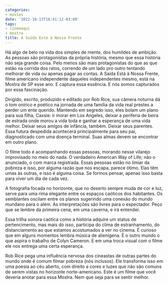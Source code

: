 ```yaml
---
categories:
- movies
date: '2022-10-13T18:41:12-03:00'
tags:
- cinemaqui
- mostra
title: A Saída Está à Nossa Frente
---
```


Há algo de belo na vida dos simples de mente, dos humildes de ambição. As pessoas são protagonistas da própria história, mesmo que essa história não seja grande coisa. Pelo menos são mais protagonistas do que as que estão na corrida dos ratos, correndo de um lado pro outro tentando melhorar de vida ou apenas pagar as contas. A Saída Está à Nossa Frente, filme americano independente daqueles independentes mesmo, está na Mostra de SP esse ano. E captura essa essência. E nós somos capturados por essa fascinação.

Dirigido, escrito, produzido e editado por Rob Rice, sua câmera noturna dá o tom onírico e poético na jornada de uma família da vida real prestes a perder um ente querido. Mantendo em segredo isso, eles bolam um plano para sua filha, Cassie: ir morar em Los Angeles, deixar a periferia de beira de estrada onde morou a vida toda e ganhar a esperança de uma vida melhor. Deixar seus amigos de infância, também. Deixar seus parentes. Essa futura despedida acontecerá principalmente para seu pai, diagnosticado com uma doença terminal. Suas almas devem se encontrar em outro plano.

O filme todo é acompanhando essas pessoas, morando nesse vilarejo improvisado no meio do nada. O verdadeiro American Way of Life; não o anunciado, o com marca registrada. Essas pessoas estão no limiar da pobreza e isso, por alguma razão que nos escapa, parece ótimo. Elas têm umas às outras, e isso é alguma coisa. Se formos pensar, apenas isso basta para viver um dia de cada vez.

A fotografia focada no horizonte, que no deserto sempre muda de cor e luz, serve para uma rima elegante entre os espaços caóticos dos habitantes. Os semblantes oscilam entre os planos sugerindo uma conexão do mundo mundano para o além. As interpretações são livres para o espectador. Peço que se lembre da primeira cena, em uma caverna, e irá entender.

Essa trilha sonora caótica como a história adquire um status de pertencimento, mas mais do isso, participa do clima de estranhamento, do distanciamento ao que estamos acostumados a ver no cinema. É curioso que em alguns momentos lembra música de alienígena. É o outro mundo o que aspira o trabalho de Colyn Cameron. E em uma troca visual com o filme ele nos entrega uma certa esperança.

Rob Rice pega uma influência nervosa dos cineastas de outras partes do mundo onde é comum filmar pobreza (nós inclusos). Ele transforma isso em uma poesia ao céu aberto, com direito a cores e luzes que não são comuns de serem vistas no horizonte norte-americano. Este é um filme que você deveria anotar para essa Mostra. Nem que seja para se sentir melhor.